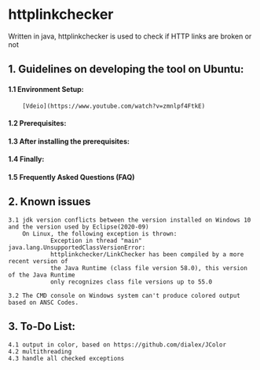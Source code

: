 # httplinkchecker
Written in java, httplinkchecker is used to check if HTTP links are broken or not

##  1. Guidelines on developing the tool on Ubuntu:

#### 	1.1 Environment Setup: 


		[Vdeio](https://www.youtube.com/watch?v=zmnlpf4FtkE)




#### 	1.2 Prerequisites:
	
#### 	1.3 After installing the prerequisites:

#### 	1.4 Finally:

#### 	1.5 Frequently Asked Questions (FAQ)

##  2. Known issues
	3.1 jdk version conflicts between the version installed on Windows 10 and the version used by Eclipse(2020-09) 
		On Linux, the following exception is thrown:
				Exception in thread "main" java.lang.UnsupportedClassVersionError: 
				httplinkchecker/LinkChecker has been compiled by a more recent version of
				the Java Runtime (class file version 58.0), this version of the Java Runtime 
				only recognizes class file versions up to 55.0
				
	3.2 The CMD console on Windows system can't produce colored output based on ANSC Codes.
	
##  3. To-Do List:
	4.1 output in color, based on https://github.com/dialex/JColor
	4.2 multithreading
	4.3 handle all checked exceptions
